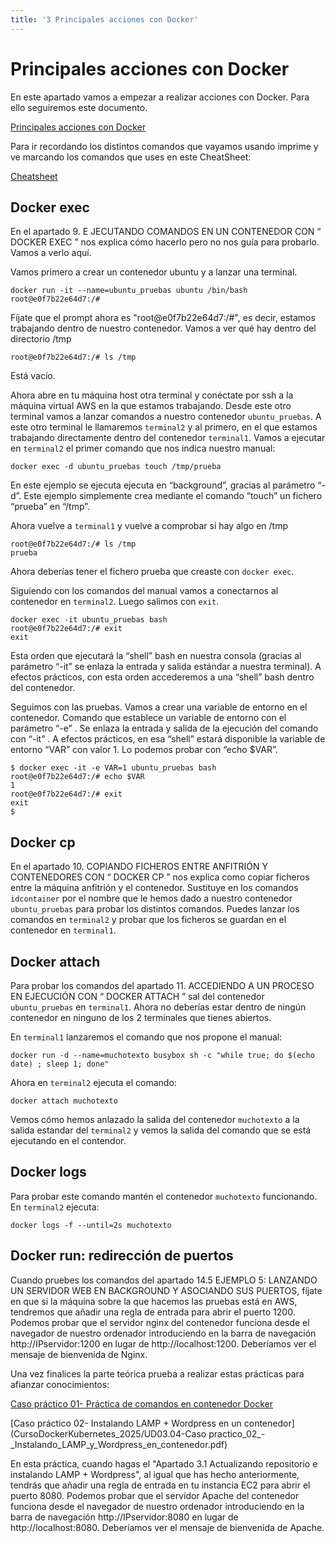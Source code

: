 ```yaml
---
title: '3 Principales acciones con Docker'
---
```


# Principales acciones con Docker

En este apartado vamos a empezar a realizar acciones con Docker. Para ello seguiremos este documento.

[Principales acciones con Docker](CursoDockerKubernetes_2025/UD03.01-Principales_acciones_con_Docker.pdf)

Para ir recordando los distintos comandos que vayamos usando imprime y ve marcando los comandos que uses en este CheatSheet:

[Cheatsheet](CursoDockerKubernetes_2025/UD03.02-Docker_CheatSheet_Version_UD03.pdf)

## Docker exec

En el apartado 9. E JECUTANDO COMANDOS EN UN CONTENEDOR CON “ DOCKER EXEC ” nos explica cómo hacerlo pero no nos guía para probarlo. Vamos a verlo aquí.

Vamos primero a crear un contenedor ubuntu y a lanzar una terminal. 

    docker run -it --name=ubuntu_pruebas ubuntu /bin/bash
    root@e0f7b22e64d7:/# 

Fíjate que el prompt ahora es "root@e0f7b22e64d7:/#", es decir, estamos trabajando dentro de nuestro contenedor. Vamos a ver qué hay dentro del directorio /tmp

    root@e0f7b22e64d7:/# ls /tmp

Está vacío.

Ahora abre en tu máquina host otra terminal y conéctate por ssh a la máquina virtual AWS en la que estamos trabajando. Desde este otro terminal vamos a lanzar comandos a nuestro contenedor `ubuntu_pruebas`. A este otro terminal le llamaremos `terminal2` y al primero, en el que estamos trabajando directamente dentro del contenedor `terminal1`. Vamos a ejecutar en `terminal2` el primer comando que nos indica nuestro manual:

    docker exec -d ubuntu_pruebas touch /tmp/prueba

En este ejemplo se ejecuta ejecuta en “background”, gracias al parámetro “-d”. Este ejemplo simplemente crea mediante el comando “touch” un fichero “prueba” en “/tmp”.

Ahora vuelve a `terminal1` y vuelve a comprobar si hay algo en /tmp

    root@e0f7b22e64d7:/# ls /tmp
    prueba

Ahora deberías tener el fichero prueba que creaste con `docker exec`.

Siguiendo con los comandos del manual vamos a conectarnos al contenedor en `terminal2`. Luego salimos con `exit`.
    
    docker exec -it ubuntu_pruebas bash
    root@e0f7b22e64d7:/# exit
    exit

Esta orden que ejecutará la “shell” bash en nuestra consola (gracias al parámetro “-it” se enlaza la entrada y salida estándar a nuestra terminal). A efectos prácticos, con esta orden accederemos a una “shell” bash dentro del contenedor.

Seguimos con las pruebas. Vamos a crear una variable de entorno en el contenedor. Comando que establece un variable de entorno con el parámetro “-e” . Se enlaza la entrada y salida de la ejecución del comando con “-it” . A efectos prácticos, en esa “shell” estará disponible la variable de entorno “VAR” con valor 1. Lo podemos probar con “echo $VAR”.

    $ docker exec -it -e VAR=1 ubuntu_pruebas bash
    root@e0f7b22e64d7:/# echo $VAR 
    1
    root@e0f7b22e64d7:/# exit
    exit
    $ 

## Docker cp

En el apartado 10. COPIANDO FICHEROS ENTRE ANFITRIÓN Y CONTENEDORES CON “ DOCKER CP ” nos explica como copiar ficheros entre la máquina anfitrión y el contenedor. Sustituye en los comandos `idcontainer` por el nombre que le hemos dado a nuestro contenedor `ubuntu_pruebas` para probar los distintos comandos. Puedes lanzar los comandos en `terminal2` y probar que los ficheros se guardan en el contenedor en `terminal1`.

## Docker attach

Para probar los comandos del apartado 11. ACCEDIENDO A UN PROCESO EN EJECUCIÓN CON “ DOCKER ATTACH ” sal del contenedor `ubuntu_pruebas` en `terminal1`. Ahora no deberías estar dentro de ningún contenedor en ninguno de los 2 terminales que tienes abiertos.

En `terminal1` lanzaremos el comando que nos propone el manual:

    docker run -d --name=muchotexto busybox sh -c "while true; do $(echo date) ; sleep 1; done"

Ahora en `terminal2` ejecuta el comando:

    docker attach muchotexto

Vemos cómo hemos anlazado la salida del contenedor `muchotexto` a la salida estandar del `terminal2` y vemos la salida del comando que se está ejecutando en el contendor.

## Docker logs

Para probar este comando mantén el contenedor `muchotexto` funcionando. En `terminal2` ejecuta:

    docker logs -f --until=2s muchotexto

## Docker run: redirección de puertos

Cuando pruebes los comandos del apartado 14.5 EJEMPLO 5: LANZANDO UN SERVIDOR WEB EN BACKGROUND Y ASOCIANDO SUS PUERTOS, fíjate en que si la máquina sobre la que hacemos las pruebas está en AWS, tendremos que añadir una regla de entrada para abrir el puerto 1200. Podemos probar que el servidor nginx del contenedor funciona desde el navegador de nuestro ordenador introduciendo en la barra de navegación http://IPservidor:1200 en lugar de http://localhost:1200. Deberíamos ver el mensaje de bienvenida de Nginx.


Una vez finalices la parte teórica prueba a realizar estas prácticas para afianzar conocimientos:

[Caso práctico 01- Práctica de comandos en contenedor Docker](CursoDockerKubernetes_2025/UD03.03-Caso_practico_01_-_Practica_de_comandos_en_contendor_Docker.pdf)


[Caso práctico 02- Instalando LAMP + Wordpress en un contenedor](CursoDockerKubernetes_2025/UD03.04-Caso practico_02_-_Instalando_LAMP_y_Wordpress_en_contenedor.pdf)

En esta práctica, cuando hagas el "Apartado 3.1 Actualizando repositorio e instalando LAMP + Wordpress", al igual que has hecho anteriormente, tendrás que añadir una regla de entrada en tu instancia EC2 para abrir el puerto 8080. Podemos probar que el servidor Apache del contenedor funciona desde el navegador de nuestro ordenador introduciendo en la barra de navegación http://IPservidor:8080 en lugar de http://localhost:8080. Deberíamos ver el mensaje de bienvenida de Apache.